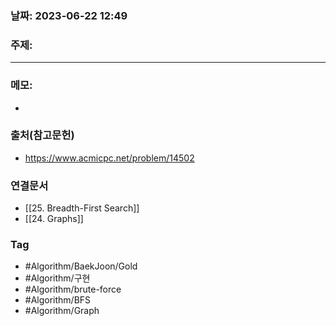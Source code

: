 ### 날짜: 2023-06-22 12:49

### 주제: 
---
### 메모: 
- 

### 출처(참고문헌) 
- https://www.acmicpc.net/problem/14502

### 연결문서 
- [[25. Breadth-First Search]]
- [[24. Graphs]]

### Tag
- #Algorithm/BaekJoon/Gold 
- #Algorithm/구현 
- #Algorithm/brute-force 
- #Algorithm/BFS 
- #Algorithm/Graph 
  